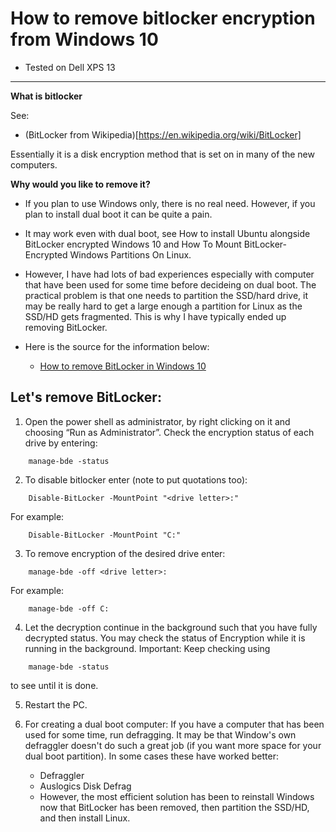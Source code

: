 # How to remove bitlocker encryption from Windows 10
   - Tested on Dell XPS 13

---------------------------------

**What is bitlocker**

See:
  - (BitLocker from Wikipedia)[https://en.wikipedia.org/wiki/BitLocker]

Essentially it is a disk encryption method that is set on in many of the new computers.

**Why would you like to remove it?**

- If you plan to use Windows only, there is no real need. However, if you plan to install dual boot it can be quite a pain.

- It may work even with dual boot, see How to install Ubuntu alongside BitLocker encrypted Windows 10 and How To Mount BitLocker-Encrypted Windows Partitions On Linux.
- However, I have had lots of bad experiences especially with computer that have been used for some time before decideing on dual boot. The practical problem is that one needs to partition the SSD/hard drive, it may be really hard to get a large enough a partition for Linux as the SSD/HD gets fragmented. This is why I have typically ended up removing BitLocker.

- Here is the source for the information below:
    - [How to remove BitLocker in Windows 10](http://users.isr.ist.utl.pt/~mbayat/hacks/how-to-remove-bitlocker-encryption-in-windows-10/)


## Let's remove BitLocker:

1. Open the power shell as administrator, by right clicking on it and choosing “Run as Administrator”.
Check the encryption status of each drive by entering:
```
    manage-bde -status
```
2. To disable bitlocker enter (note to put quotations too):
```
    Disable-BitLocker -MountPoint "<drive letter>:"
```
For example:
```
    Disable-BitLocker -MountPoint "C:"
```
3. To remove encryption of the desired drive enter:
```
    manage-bde -off <drive letter>:
```
For example:
```
    manage-bde -off C:
```
4. Let the decryption continue in the background such that you have fully decrypted status. You may check the status of Encryption while it is running in the background. 
Important: Keep checking using 
```
    manage-bde -status 
```
to see until it is done.

5. Restart the PC.



6.  For creating a dual boot computer: If you have a computer that has been used for some time, run defragging. It may be that Window's own defraggler doesn't do such a great job (if you want more space for your dual boot partition). In some cases these have worked better:

    - Defraggler
    - Auslogics Disk Defrag
    - However, the most efficient solution has been to reinstall Windows now that BitLocker has been removed, then partition the SSD/HD, and then install Linux.
